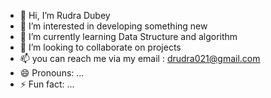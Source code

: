 - 👋 Hi, I’m Rudra Dubey
- 👀 I’m interested in  developing something new
- 🌱 I’m currently learning Data Structure and algorithm
- 💞️ I’m looking to collaborate on projects
- 📫 you can reach me via my email : drudra021@gmail.com
- 😄 Pronouns: ...
- ⚡ Fun fact: ...

<!---
Rudrapd-bot/Rudrapd-bot is a ✨ special ✨ repository because its `README.md` (this file) appears on your GitHub profile.
You can click the Preview link to take a look at your changes.
--->

